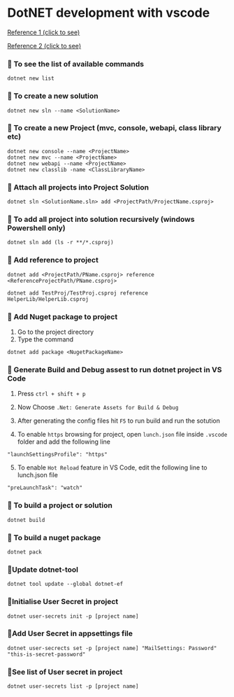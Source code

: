 # DotNET development with vscode

[Reference 1 (click to see)](https://learn.microsoft.com/en-us/dotnet/core/tools/dotnet-sln)

[Reference 2 (click to see)](https://learn.microsoft.com/en-us/dotnet/core/tools/dotnet-add-package)

### 🚀 To see the list of available commands
```
dotnet new list
```

### 🚀 To create a new solution
```
dotnet new sln --name <SolutionName>
```

### 🚀 To create a new Project (mvc, console, webapi, class library etc)
```
dotnet new console --name <ProjectName>
dotnet new mvc --name <ProjectName>
dotnet new webapi --name <ProjectName>
dotnet new classlib -name <ClassLibraryName>
```

### 🚀 Attach all projects into Project Solution
```
dotnet sln <SolutionName.sln> add <ProjectPath/ProjectName.csproj>
```

### 🚀 To add all project into solution recursively (windows Powershell only)
```
dotnet sln add (ls -r **/*.csproj)
```

### 🚀 Add reference to project
```
dotnet add <ProjectPath/PName.csproj> reference <ReferenceProjectPath/PName.csproj>

dotnet add TestProj/TestProj.csproj reference HelperLib/HelperLib.csproj
```

### 🚀 Add Nuget package to project
1. Go to the project directory
2. Type the command
```
dotnet add package <NugetPackageName>
```

### 🚀 Generate Build and Debug assest to run dotnet project in VS Code

1. Press `ctrl + shift + p`

2. Now Choose `.Net: Generate Assets for Build & Debug`

3. After generating the config files hit `F5` to run build and run the sotution

4. To enable `https` browsing for project, open `lunch.json` file inside `.vscode` folder and add the following line
```
"launchSettingsProfile": "https"
```

5. To enable `Hot Reload` feature in VS Code, edit the following line to lunch.json file
```
"preLaunchTask": "watch"
```

### 🚀 To build a project or solution
```
dotnet build
```

### 🚀 To build a nuget package
```
dotnet pack
```
### 🚀Update dotnet-tool
```
dotnet tool update --global dotnet-ef
```
### 🚀Initialise User Secret in project
```
dotnet user-secrets init -p [project name]
```
### 🚀Add User Secret in appsettings file
```
dotnet user-secrects set -p [project name] "MailSettings: Password" "this-is-secret-password"
```
### 🚀See list of User secret in project
```
dotnet user-secrets list -p [project name]
```